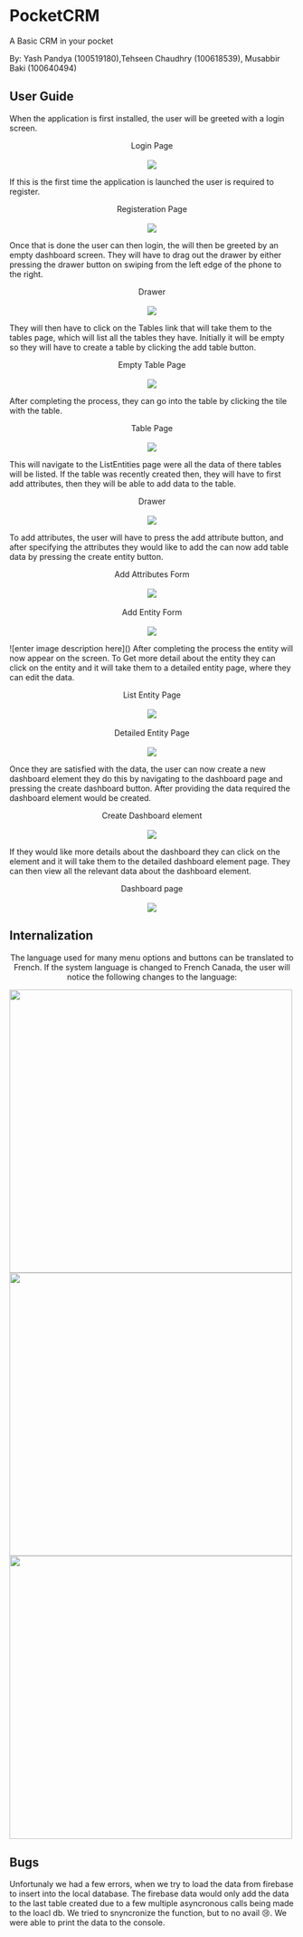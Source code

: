 <h1 id="pocketcrm">PocketCRM</h1>
<p>A Basic CRM in your pocket</p>
<p>By: Yash Pandya (100519180),Tehseen Chaudhry (100618539), Musabbir Baki (100640494)</p>
<h2 id="user-guide">User Guide</h2>
<p>When the application is first installed, the user will be greeted with a login screen.</p>
<p align="center">
  Login Page
  <br><br>
  <img src="https://lh3.googleusercontent.com/cBRB6aUlEhgsFZaLQFBduCYrZN1MpJFBDntA_3O3Pj-4vlALwk59K8nHqkYxEZdqiS7Ju-gDmj1_">
</p>
<p>If this is the first time the application is launched the user is required to register.</p>
<p align="center">
  Registeration Page
  <br><br>
  <img src="https://lh3.googleusercontent.com/NhCHEtud5-Gph9dALlxlfnPFPQ_tBFdzir1_uRWaZPCrFTy3UqnIZR39Ypm5oz_kriUw2e-CGG_A">
</p>
<p>Once that is done the user can then login, the will then be greeted by an empty dashboard screen. They will have to drag out the drawer by either pressing the drawer button on swiping from the left edge of the phone to the right.</p>
<p align="center">
  Drawer 
  <br><br>
  <img src="https://lh3.googleusercontent.com/u6Vy1a-_Y4mkly3ZSJk0iJVdDWwhVNgPw9OAc1J7-AKJFNn81a_7us4CsL2OeCcU9L7HqzZAFniD">
</p>
<p>They will then have to click on the Tables link that will take them to the tables page, which will list all the tables they have. Initially it will be empty so they will have to create a table by clicking the add table button.</p>
<p align="center">
 Empty Table Page 
  <br><br>
  <img src="https://lh3.googleusercontent.com/LOgbO3WuiPUwddHfc_ND8NthQDPZsbr4t2AtJnAscGsY84_N0kDRVRCxigTUD8ZGxOzOFr0k1Qd8">
</p>
<p>After completing the process, they can go into the table by clicking the tile with the table.</p>
<p align="center">
  Table Page 
  <br><br>
  <img src="https://lh3.googleusercontent.com/jCHoOD-unxNGlRQr4f1kVmTvPAn6BvEj4oRngCUkCH70t8WfEbX59NYhgjdyEeiBeJUJcEzu5Qd-">
</p>
<p>This will navigate to the ListEntities page were all the data of there tables will be listed. If the table was recently created then, they will have to first add attributes, then they will be able to add data to the table.</p>
<p align="center">
  Drawer 
  <br><br>
  <img src="https://lh3.googleusercontent.com/u6Vy1a-_Y4mkly3ZSJk0iJVdDWwhVNgPw9OAc1J7-AKJFNn81a_7us4CsL2OeCcU9L7HqzZAFniD">
</p>
<p>To add attributes, the user will have to press the add attribute button, and after specifying the attributes they would like to add the can now add table data by pressing the create entity button.</p>
<p align="center">
  Add Attributes Form 
  <br><br>
  <img src="https://lh3.googleusercontent.com/jNnfygBXRVnHAJi8ePIVzcvhdl_Ev0pUZNucrX_K-l9ii21vxTiCdNtGPuYIZ9w4fSq3Cm0fxNIx">
  <br><br>
  Add Entity Form 
  <br><br>
 <img src="https://lh3.googleusercontent.com/kQ4Zdmze8Ti53BUOUWXgkGoSQkUTZj0KVHxuyhLZTx9j7Gza50nje8vUVc7ZyWTr5LdvIeiCZLIZ">
</p>
![enter image description here]()
After completing the process the entity will now appear on the screen. To Get more detail about the entity they can click on the entity and it will take them to a detailed entity page, where they can edit the data.
<p align="center">
  List Entity Page
  <br><br>
  <img src="https://lh3.googleusercontent.com/uquUGCfe5zoTKLYq56uhbvECo43EQioz5_o1B2EipjVkR_lU8Aiwhq8XrA3g_QowPs95GEAjyArc">
  <br><br>
 Detailed Entity Page
  <br><br>
  <img src="https://lh3.googleusercontent.com/SCxww5xvUnHM7upyyscxF__x_jafJmEEKHvpTVPT4b30GmHBbIJqqJtxXu3lItJKKxRgw8iJbQeQ">
 </p>
<p>Once they are satisfied with the data, the user can now create a new dashboard element they do this by navigating to the dashboard page and pressing the create dashboard button. After providing the data required the dashboard element would be created.</p>
<p align="center">
  Create Dashboard element
  <br><br>
  <img src="https://lh3.googleusercontent.com/YH8F6GlpUetG4PZ4bqZ66YvEUVylJSOEfcs2kvxrOllQ31pwYpPB3VeXgZgc6yuOE_PAjVNjvoro">
</p>
<p>If they would like more details about the dashboard they can click on the element and it will take them to the detailed dashboard element page. They can then view all the relevant data about the dashboard element.</p>
<p align="center">
Dashboard page
  <br><br>
  <img src="https://lh3.googleusercontent.com/EGKMhRW9KG6TJx4XxWDJzq9DewnUh6U5kc4asSwpqcKI69f01py3pxhxN8fQe666_Ia5_XJR_tGw">

</p>

## Internalization
<p align=center>The language used for many menu options and buttons can be translated to French. If the system language is changed to French Canada, the user will notice the following changes to the language:

  <img src="https://i.imgur.com/gX3YnXd.png"
  height=500>
  <br>
  <img src="https://i.imgur.com/vsfq2aP.png"
  height=500>
  <br>
  <img src="https://i.imgur.com/pMSdR2h.png"
  height=500>
  </p>
<h2 id="bugs">Bugs</h2>
<p>Unfortunaly we had a few errors, when we try to load the data from firebase to insert into the local database. The firebase data would only add the data to the last table created due to a few multiple asyncronous calls being made to the loacl db. We tried to snyncronize the function, but to no avail 😢. We were able to print the data to the console.</p>


